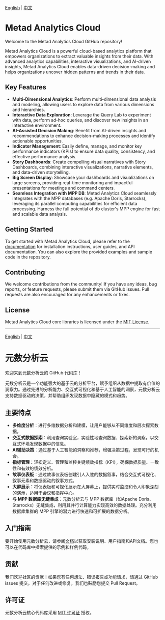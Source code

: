 [English](#metad-analytics-cloud) | [中文](#元数分析云)

# Metad Analytics Cloud

Welcome to the Metad Analytics Cloud GitHub repository!

Metad Analytics Cloud is a powerful cloud-based analytics platform that empowers organizations to extract valuable insights from their data. With advanced analytics capabilities, interactive visualizations, and AI-driven insights, Metad Analytics Cloud enables data-driven decision-making and helps organizations uncover hidden patterns and trends in their data.

## Key Features

- **Multi-Dimensional Analytics**: Perform multi-dimensional data analysis and modeling, allowing users to explore data from various dimensions and hierarchies.
- **Interactive Data Exploration**: Leverage the Query Lab to experiment with data, perform ad-hoc queries, and discover new insights in an interactive environment.
- **AI-Assisted Decision Making**: Benefit from AI-driven insights and recommendations to enhance decision-making processes and identify actionable opportunities.
- **Indicator Management**: Easily define, manage, and monitor key performance indicators (KPIs) to ensure data quality, consistency, and effective performance analysis.
- **Story Dashboards**: Create compelling visual narratives with Story Dashboards, combining interactive visualizations, narrative elements, and data-driven storytelling.
- **Big Screen Display**: Showcase your dashboards and visualizations on large screens, providing real-time monitoring and impactful presentations for meetings and command centers.
- **Seamless Integration with MPP DB**: Metad Analytics Cloud seamlessly integrates with the MPP databases (e.g. Apache Doris, Starrocks), leveraging its parallel computing capabilities for efficient data processing. Harness the full potential of db cluster's MPP engine for fast and scalable data analysis.

## Getting Started

To get started with Metad Analytics Cloud, please refer to the [documentation](https://mtda.cloud/en/docs/) for installation instructions, user guides, and API documentation. You can also explore the provided examples and sample code in the repository.

## Contributing

We welcome contributions from the community! If you have any ideas, bug reports, or feature requests, please submit them via GitHub issues. Pull requests are also encouraged for any enhancements or fixes.

## License

Metad Analytics Cloud core libraries is licensed under the [MIT License](LICENSE).

---


[English](#metad-analytics-cloud) | [中文](#元数分析云)

# 元数分析云

欢迎来到元数分析云的 GitHub 代码库！

元数分析云是一个功能强大的基于云的分析平台，赋予组织从数据中提取有价值的洞察力。通过先进的分析能力、交互式可视化和基于人工智能的洞察，元数分析云支持数据驱动的决策，并帮助组织发现数据中隐藏的模式和趋势。

## 主要特点

- **多维度分析**：进行多维数据分析和建模，让用户能够从不同维度和层次探索数据。
- **交互式数据探索**：利用查询实验室，实验性地查询数据、探索新的洞察，以交互式环境发现数据中的信息。
- **AI辅助决策**：通过基于人工智能的洞察和推荐，增强决策过程，发现可行的机会。
- **指标管理**：轻松定义、管理和监控关键绩效指标（KPI），确保数据质量、一致性和有效的绩效分析。
- **故事仪表板**：通过故事仪表板创建引人入胜的数据叙事，结合交互式可视化、叙事元素和数据驱动的叙事方式。
- **大屏展示**：将仪表板和可视化展示在大屏幕上，提供实时监控和令人印象深刻的演示，适用于会议和指挥中心。
- **与 MPP 数据库无缝集成**：元数分析云与 MPP 数据库（如Apache Doris、Starrocks）无缝集成，利用其并行计算能力实现高效的数据处理。充分利用数据库集群的 MPP 引擎的潜力进行快速和可扩展的数据分析。

## 入门指南

要开始使用元数分析云，请参阅[文档](https://mtda.cloud/docs/)以获取安装说明、用户指南和API文档。您也可以在代码库中探索提供的示例和样例代码。

## 贡献

我们欢迎社区的贡献！如果您有任何想法、错误报告或功能请求，请通过 GitHub issues 提交。对于任何改进或修复，我们也鼓励您提交 Pull Request。

## 许可证

元数分析云核心代码库采用 [MIT 许可证](LICENSE) 授权。
